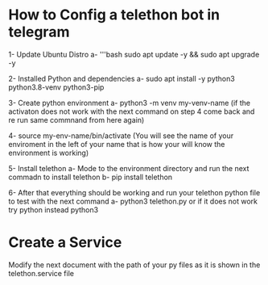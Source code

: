 # How to Config a telethon bot in telegram

1- Update Ubuntu Distro
  a- '''bash sudo apt update -y && sudo apt upgrade -y

2- Installed Python and dependencies
  a- sudo apt install -y python3 python3.8-venv python3-pip

3- Create python environment
   a- python3 -m venv my-venv-name (if the activaton does not work with the next command on step 4 come back and re run same commnand from here again)

4- source my-env-name/bin/activate (You will see the name of your enviroment in the left of your name that is how your will know the environment is working)

5- Install telethon
  a- Mode to the environment directory and run the next commadn to install telethon
    b- pip install telethon

6- After that everything should be working and run your telethon python file to test with the next command 
    a- python3 telethon.py or if it does not work try python instead python3


# Create a Service
Modify the next document with the path of your py files as it is shown in the telethon.service file
  

